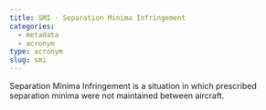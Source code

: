 ```yaml
---
title: SMI - Separation Minima Infringement
categories:
  - metadata
  - acronym
type: acronym
slug: smi
---
```


Separation Minima Infringement is a situation in which prescribed
separation minima were not maintained between aircraft.
